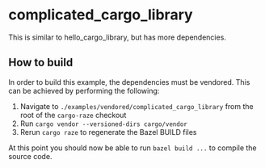 # complicated_cargo_library

This is similar to hello_cargo_library, but has more dependencies.

## How to build

In order to build this example, the dependencies must be vendored. This can be achieved by performing the following:

1. Navigate to `./examples/vendored/complicated_cargo_library` from the root of the `cargo-raze` checkout
2. Run `cargo vendor --versioned-dirs cargo/vendor`
3. Rerun `cargo raze` to regenerate the Bazel BUILD files

At this point you should now be able to run `bazel build ...` to compile the source code.
